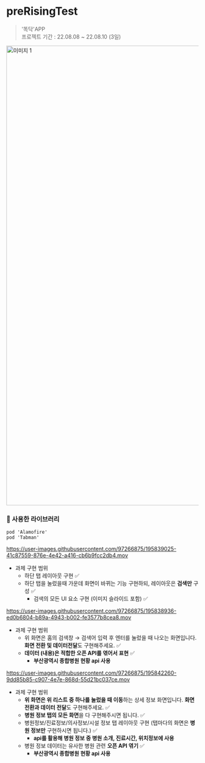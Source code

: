 # preRisingTest
> '똑닥'APP  
> 프로젝트 기간 : 22.08.08 ~ 22.08.10 (3일)

<img width="1200" alt="이미지 1" src="https://user-images.githubusercontent.com/97266875/195839203-65ecf353-3790-4f97-9e44-256fa3a69479.png">

<h3> 📌 사용한 라이브러리 </h3>

```
pod 'Alamofire'
pod 'Tabman'
```

https://user-images.githubusercontent.com/97266875/195839025-41c87559-876e-4e42-a416-cb6b9fcc2db4.mov
- 과제 구현 범위
  - 하단 탭 레이아웃 구현 ✅
  - 하단 탭을 눌렀을때 가운데 화면이 바뀌는 기능 구현하되, 레이아웃은 **검색만** 구성 ✅
    - 검색의 모든 UI 요소 구현 (이미지 슬라이드 포함) ✅

https://user-images.githubusercontent.com/97266875/195838936-ed0b6804-b89a-4943-b002-fe3577b8cea8.mov
- 과제 구현 범위
  - 위 화면은 홈의 검색창 → 검색어 입력 후 엔터를 눌렀을 때 나오는 화면입니다.  **화면 전환 및 데이터전달**도 구현해주세요. ✅
  - **데이터 (내용)은 적합한 오픈 API를 엮어서 표현** ✅
    - **부산광역시 종합병원 현황 api 사용**

https://user-images.githubusercontent.com/97266875/195842260-9dd85b85-c907-4e7e-868d-55d21bc037ce.mov
- 과제 구현 범위
  - **위 화면은 위 리스트 중 하나를 눌렀을 때 이동**하는 상세 정보 화면입니다. **화면 전환과 데이터 전달**도 구현해주세요. ✅
  - **병원 정보 탭의 모든 화면**을 다 구현해주시면 됩니다. ✅
  - 병원정보/진료정보/의사정보/시설 정보 탭 레이아웃 구현 (탭마다의 화면은 **병원 정보만** 구현하시면 됩니다.) ✅
    - **api를 활용해 병원 정보 중 병원 소개, 진료시간, 위치정보에 사용**
  - 병원 정보 데이터는 유사한 병원 관련 **오픈 API 엮기** ✅
    - **부산광역시 종합병원 현황 api 사용**
  
